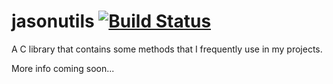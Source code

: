# jasonutils [![Build Status](https://travis-ci.org/jasonericball/jasonutils.svg?branch=master)](https://travis-ci.org/jasonericball/jasonutils)

A C library that contains some methods that I frequently use in my projects.

More info coming soon...
